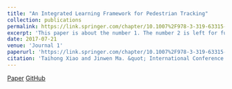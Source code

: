 ```yaml
---
title: "An Integrated Learning Framework for Pedestrian Tracking"
collection: publications
permalink: https://link.springer.com/chapter/10.1007%2F978-3-319-63315-2_9
excerpt: 'This paper is about the number 1. The number 2 is left for future work.'
date: 2017-07-21
venue: 'Journal 1'
paperurl: 'https://link.springer.com/chapter/10.1007%2F978-3-319-63315-2_9'
citation: 'Taihong Xiao and Jinwen Ma. &quot; International Conference on Intelligent Computing (ICIC) 2017 &quot; <i>Springer, Cham</i>.'
---
```


[Paper](https://link.springer.com/chapter/10.1007%2F978-3-319-63315-2_9)
[GitHub](https://github.com/Prinsphield/ILFPT)

